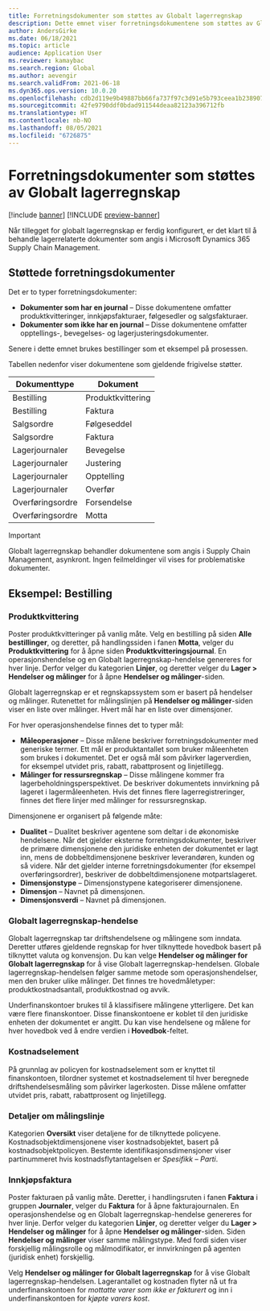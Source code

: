 ```yaml
---
title: Forretningsdokumenter som støttes av Globalt lagerregnskap
description: Dette emnet viser forretningsdokumentene som støttes av Globalt lagerregnskap. Det inneholder også et detaljert eksempel for bestillingsdokumenter.
author: AndersGirke
ms.date: 06/18/2021
ms.topic: article
audience: Application User
ms.reviewer: kamaybac
ms.search.region: Global
ms.author: aevengir
ms.search.validFrom: 2021-06-18
ms.dyn365.ops.version: 10.0.20
ms.openlocfilehash: cdb2d119e9b49887bb66fa737f97c3d91e5b793ceea1b2389072a02b5c463ba9
ms.sourcegitcommit: 42fe9790ddf0bdad911544deaa82123a396712fb
ms.translationtype: HT
ms.contentlocale: nb-NO
ms.lasthandoff: 08/05/2021
ms.locfileid: "6726875"
---
```

# <a name="business-documents-supported-by-global-inventory-accounting"></a>Forretningsdokumenter som støttes av Globalt lagerregnskap

[!include [banner](../includes/banner.md)]
[!INCLUDE [preview-banner](../includes/preview-banner.md)]

Når tillegget for globalt lagerregnskap er ferdig konfigurert, er det klart til å behandle lagerrelaterte dokumenter som angis i Microsoft Dynamics 365 Supply Chain Management.

## <a name="supported-business-documents"></a>Støttede forretningsdokumenter

Det er to typer forretningsdokumenter:

- **Dokumenter som har en journal** – Disse dokumentene omfatter produktkvitteringer, innkjøpsfakturaer, følgesedler og salgsfakturaer.
- **Dokumenter som ikke har en journal** – Disse dokumentene omfatter opptellings-, bevegelses- og lagerjusteringsdokumenter.

Senere i dette emnet brukes bestillinger som et eksempel på prosessen.

Tabellen nedenfor viser dokumentene som gjeldende frigivelse støtter.

| Dokumenttype      | Dokument        |
|--------------------|-----------------|
| Bestilling     | Produktkvittering |
| Bestilling     | Faktura         |
| Salgsordre        | Følgeseddel    |
| Salgsordre        | Faktura         |
| Lagerjournaler | Bevegelse        |
| Lagerjournaler | Justering      |
| Lagerjournaler | Opptelling        |
| Lagerjournaler | Overfør        |
| Overføringsordre     | Forsendelse        |
| Overføringsordre     | Motta         |

> [!IMPORTANT]
> Globalt lagerregnskap behandler dokumentene som angis i Supply Chain Management, asynkront. Ingen feilmeldinger vil vises for problematiske dokumenter.

## <a name="example-purchase-order"></a>Eksempel: Bestilling

### <a name="product-receipt"></a>Produktkvittering

Poster produktkvitteringer på vanlig måte. Velg en bestilling på siden **Alle bestillinger**, og deretter, på handlingssiden i fanen **Motta**, velger du **Produktkvittering** for å åpne siden **Produktkvitteringsjournal**. En operasjonshendelse og en Globalt lagerregnskap-hendelse genereres for hver linje. Derfor velger du kategorien **Linjer**, og deretter velger du **Lager \> Hendelser og målinger** for å åpne **Hendelser og målinger**-siden.

Globalt lagerregnskap er et regnskapssystem som er basert på hendelser og målinger. Rutenettet for målingslinjen på **Hendelser og målinger**-siden viser en liste over målinger. Hvert mål har en liste over dimensjoner.

For hver operasjonshendelse finnes det to typer mål:

- **Måleoperasjoner** – Disse målene beskriver forretningsdokumenter med generiske termer. Ett mål er produktantallet som bruker måleenheten som brukes i dokumentet. Det er også mål som påvirker lagerverdien, for eksempel utvidet pris, rabatt, rabattprosent og linjetillegg.
- **Målinger for ressursregnskap** – Disse målingene kommer fra lagerbeholdningsperspektivet. De beskriver dokumentets innvirkning på lageret i lagermåleenheten. Hvis det finnes flere lagerregistreringer, finnes det flere linjer med målinger for ressursregnskap.

Dimensjonene er organisert på følgende måte:

- **Dualitet** – Dualitet beskriver agentene som deltar i de økonomiske hendelsene. Når det gjelder eksterne forretningsdokumenter, beskriver de primære dimensjonene den juridiske enheten der dokumentet er lagt inn, mens de dobbeltdimensjonene beskriver leverandøren, kunden og så videre. Når det gjelder interne forretningsdokumenter (for eksempel overføringsordrer), beskriver de dobbeltdimensjonene motpartslageret.
- **Dimensjonstype** – Dimensjonstypene kategoriserer dimensjonene.
- **Dimensjon** – Navnet på dimensjonen.
- **Dimensjonsverdi** – Navnet på dimensjonen.

### <a name="global-inventory-accounting-event"></a>Globalt lagerregnskap-hendelse

Globalt lagerregnskap tar driftshendelsene og målingene som inndata. Deretter utføres gjeldende regnskap for hver tilknyttede hovedbok basert på tilknyttet valuta og konvensjon. Du kan velge **Hendelser og målinger for Globalt lagerregnskap** for å vise Globalt lagerregnskap-hendelsen. Globale lagerregnskap-hendelsen følger samme metode som operasjonshendelser, men den bruker ulike målinger. Det finnes tre hovedmåletyper: produktkostnadsantall, produktkostnad og avvik.

Underfinanskontoer brukes til å klassifisere målingene ytterligere. Det kan være flere finanskontoer. Disse finanskontoene er koblet til den juridiske enheten der dokumentet er angitt. Du kan vise hendelsene og målene for hver hovedbok ved å endre verdien i **Hovedbok**-feltet.

### <a name="cost-element"></a>Kostnadselement

På grunnlag av policyen for kostnadselement som er knyttet til finanskontoen, tilordner systemet et kostnadselement til hver beregnede driftshendelsesmåling som påvirker lagerkosten. Disse målene omfatter utvidet pris, rabatt, rabattprosent og linjetillegg.

### <a name="measurement-line-details"></a>Detaljer om målingslinje

Kategorien **Oversikt** viser detaljene for de tilknyttede policyene. Kostnadsobjektdimensjonene viser kostnadsobjektet, basert på kostnadsobjektpolicyen. Bestemte identifikasjonsdimensjoner viser partinummeret hvis kostnadsflytantagelsen er *Spesifikk – Parti*.

### <a name="purchase-invoice"></a>Innkjøpsfaktura

Poster fakturaen på vanlig måte. Deretter, i handlingsruten i fanen **Faktura** i gruppen **Journaler**, velger du **Faktura** for å åpne fakturajournalen. En operasjonshendelse og en Globalt lagerregnskap-hendelse genereres for hver linje. Derfor velger du kategorien **Linjer**, og deretter velger du **Lager \> Hendelser og målinger** for å åpne **Hendelser og målinger**-siden. Siden **Hendelser og målinger** viser samme målingstype. Med fordi siden viser forskjellig målingsrolle og målmodifikator, er innvirkningen på agenten (juridisk enhet) forskjellig.

Velg **Hendelser og målinger for Globalt lagerregnskap** for å vise Globalt lagerregnskap-hendelsen. Lagerantallet og kostnaden flyter nå ut fra underfinanskontoen for *mottatte varer som ikke er fakturert* og inn i underfinanskontoen for *kjøpte varers kost*.
